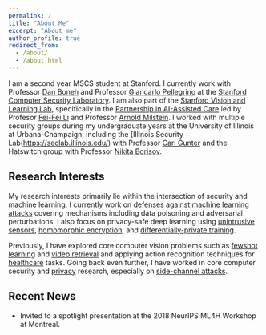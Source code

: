 ```yaml
---
permalink: /
title: "About Me"
excerpt: "About me"
author_profile: true
redirect_from: 
  - /about/
  - /about.html
---
```


I am a second year MSCS student at Stanford.
I currently work with Professor [Dan Boneh](http://crypto.stanford.edu/~dabo/) 
and Professor [Giancarlo Pellegrino](https://trouge.net/) 
at the [Stanford Computer Security Laboratory](https://seclab.stanford.edu/). 
I am also part of the [Stanford Vision and Learning Lab](http://svl.stanford.edu/), specifically in the [Partnership in AI-Assisted Care](https://aicare.stanford.edu/) led by Profesor [Fei-Fei Li](http://vision.stanford.edu/feifeili/) and Professor [Arnold Milstein](https://petersonhealthcare.org/leadership/bio-arnold-milstein).
I worked with multiple security groups during my undergraduate years at the University of Illinois at Urbana-Champaign, including the [Illinois Security Lab(https://seclab.illinois.edu/) with Professor [Carl Gunter](http://cgunter.cs.illinois.edu/)
and the Hatswitch group with Professor [Nikita Borisov](https://hatswitch.org/nikita/).

Research Interests
------
My research interests primarily lie within the intersection of security and machine learning.
I currently work on [defenses against machine learning attacks](/publication/SnP_Sentinet) covering mechanisms including data poisoning and adversarial perturbations.
I also focus on privacy-safe deep learning using [unintrusive sensors](/publication/NIPS_ML4H_LowRes), [homomorphic encryption](/publication/SnP_Cryptonet), and [differentially-private training](/publication/manuscript_pipeline).

Previously, I have explored core computer vision problems such as [fewshot learning](/publication/ECCV_Fewshot) and [video retrieval](/publication/ECCV_Temporal) and applying action recognition techniques for [healthcare](/publication/MLHC_ICU) tasks.
Going back even further, I have worked in core computer security and [privacy](/publication/PETS_Fingerprinting) research, especially on [side-channel attacks](/publication/CCS_3DPrinter).
 
Recent News
------
* Invited to a spotlight presentation at the 2018 NeurIPS ML4H Workshop at Montreal.



